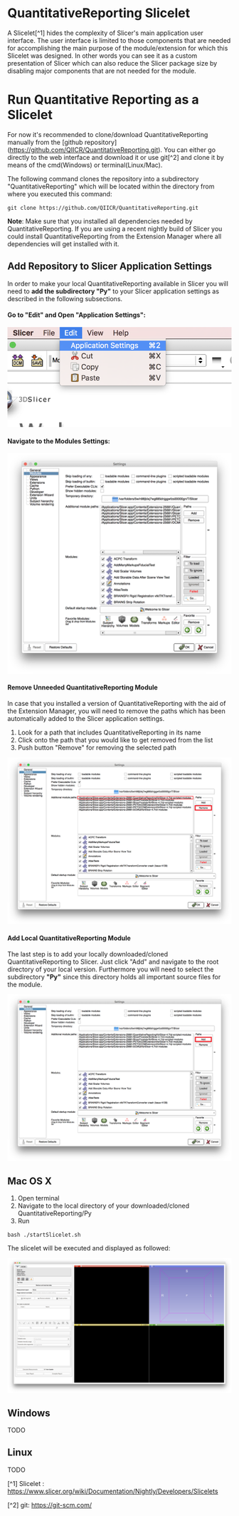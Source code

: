 # QuantitativeReporting Slicelet

A Slicelet[^1] hides the complexity of Slicer's main application user interface. The user interface is limited to those components that are needed for accomplishing the main purpose of the module/extension for which this Slicelet was designed. In other words you can see it as a custom presentation of Slicer which can also reduce the Slicer package size by disabling major components that are not needed for the module.  


# Run Quantitative Reporting as a Slicelet

For now it's recommended to clone/download QuantitativeReporting manually from the [github repository] (https://github.com/QIICR/QuantitativeReporting.git). You can either go directly to the web interface and download it or use git[^2] and clone it by means of the cmd(Windows) or terminal(Linux/Mac). 

The following command clones the repository into a subdirectory "QuantitativeReporting" which will be located within the directory from where you executed this command:

```
git clone https://github.com/QIICR/QuantitativeReporting.git
```

**Note**: Make sure that you installed all dependencies needed by QuantitativeReporting. If you are using a recent nightly build of Slicer you could install QuantitativeReporting from the Extension Manager where all dependencies will get installed with it.

## Add Repository to Slicer Application Settings

In order to make your local QuantitativeReporting available in Slicer you will need to **add the subdirectory "Py"** to your Slicer application settings as described in the following subsections.

#### Go to "Edit" and Open "Application Settings":

![](screenshots/open_application_settings.png)

#### Navigate to the Modules Settings:

![](screenshots/application_settings.png)

#### Remove Unneeded QuantitativeReporting Module

In case that you installed a version of QuantitativeReporting with the aid of the Extension Manager, you will need to remove the paths which has been automatically added to the Slicer application settings. 

1. Look for a path that includes QuantitativeReporting in its name
2. Click onto the path that you would like to get removed from the list
3. Push button "Remove" for removing the selected path

![](screenshots/Remove_module.png)

#### Add Local QuantitativeReporting Module

The last step is to add your locally downloaded/cloned QuantitativeReporting to Slicer. Just click "Add" and navigate to the root directory of your local version. Furthermore you will need to select the subdirectory **"Py"** since this directory holds all important source files for the module.

![](screenshots/Add_module.png)


## Mac OS X

1. Open terminal
2. Navigate to the local directory of your downloaded/cloned QuantitativeReporting/Py
3. Run
```
bash ./startSlicelet.sh 
```

The slicelet will be executed and displayed as followed:

![](screenshots/slicelet.png)

## Windows

TODO

## Linux

TODO

[^1] Slicelet : https://www.slicer.org/wiki/Documentation/Nightly/Developers/Slicelets

[^2] git: https://git-scm.com/





